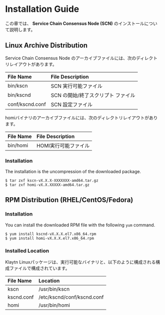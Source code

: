 # Installation Guide <a id="installation-guide"></a>

この章では、 **Service Chain Consensus Node (SCN\)** のインストールについて説明します。

## Linux Archive Distribution <a id="linux-archive-distribution"></a>

Service Chain Consensus Node のアーカイブファイルには、次のディレクトリレイアウトがあります。

| File Name       | File Description     |
|:--------------- |:-------------------- |
| bin/kscn        | SCN 実行可能ファイル         |
| bin/kscnd       | SCN の開始/終了スクリプト ファイル |
| conf/kscnd.conf | SCN 設定ファイル           |

homiバイナリのアーカイブファイルには、次のディレクトリレイアウトがあります。

| File Name | File Description |
|:--------- |:---------------- |
| bin/homi  | HOMI実行可能ファイル     |

### Installation <a id="installation"></a>

The installation is the uncompression of the downloaded package.

```text
$ tar zxf kscn-vX.X.X-XXXXXXX-amd64.tar.gz
$ tar zxf homi-vX.X.XXXXX-amd64.tar.gz
```

## RPM Distribution \(RHEL/CentOS/Fedora\) <a id="rpm-rhel-centos-fedora"></a>

### Installation <a id="installation"></a>

You can install the downloaded RPM file with the following `yum` command.

```text
$ yum install kscnd-vX.X.X.el7.x86_64.rpm
$ yum install homi-vX.X.X.el7.x86_64.rpm
```

### Installed Location <a id="scn-configuration"></a>

Klaytn Linuxパッケージは、実行可能なバイナリと、以下のように構成される構成ファイルで構成されています。

| File Name  | Location                   |
|:---------- |:-------------------------- |
| kscn       | /usr/bin/kscn              |
| kscnd.conf | /etc/kscnd/conf/kscnd.conf |
| homi       | /usr/bin/homi              |


